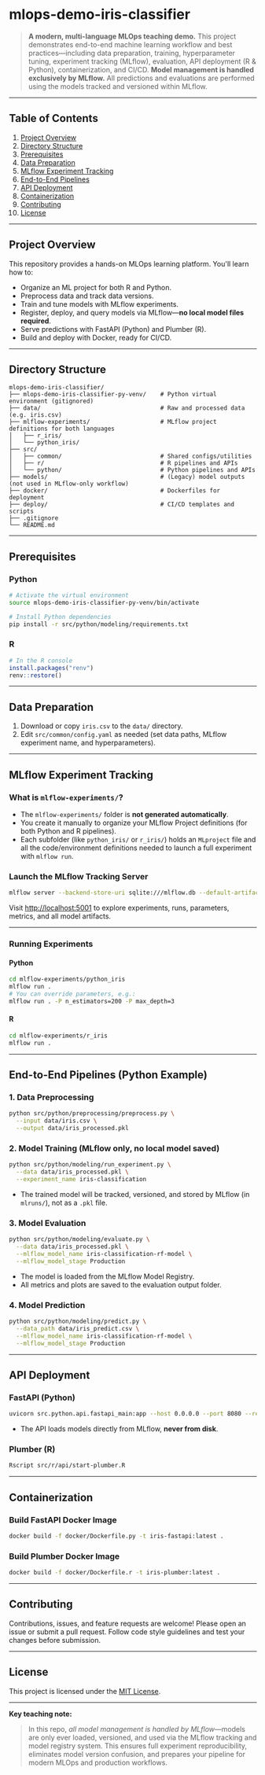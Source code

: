 # mlops-demo-iris-classifier

> **A modern, multi-language MLOps teaching demo.**
> This project demonstrates end-to-end machine learning workflow and best practices—including data preparation, training, hyperparameter tuning, experiment tracking (MLflow), evaluation, API deployment (R & Python), containerization, and CI/CD.
> **Model management is handled exclusively by MLflow.** All predictions and evaluations are performed using the models tracked and versioned within MLflow.

---

## Table of Contents

1. [Project Overview](#project-overview)
2. [Directory Structure](#directory-structure)
3. [Prerequisites](#prerequisites)
4. [Data Preparation](#data-preparation)
5. [MLflow Experiment Tracking](#mlflow-experiment-tracking)
6. [End-to-End Pipelines](#end-to-end-pipelines)
7. [API Deployment](#api-deployment)
8. [Containerization](#containerization)
9. [Contributing](#contributing)
10. [License](#license)

---

## Project Overview

This repository provides a hands-on MLOps learning platform.
You'll learn how to:

* Organize an ML project for both R and Python.
* Preprocess data and track data versions.
* Train and tune models with MLflow experiments.
* Register, deploy, and query models via MLflow—**no local model files required**.
* Serve predictions with FastAPI (Python) and Plumber (R).
* Build and deploy with Docker, ready for CI/CD.

---

## Directory Structure

```text
mlops-demo-iris-classifier/
├── mlops-demo-iris-classifier-py-venv/    # Python virtual environment (gitignored)
├── data/                                  # Raw and processed data (e.g. iris.csv)
├── mlflow-experiments/                    # MLflow project definitions for both languages
│   ├── r_iris/
│   └── python_iris/
├── src/
│   ├── common/                            # Shared configs/utilities
│   ├── r/                                 # R pipelines and APIs
│   └── python/                            # Python pipelines and APIs
├── models/                                # (Legacy) model outputs (not used in MLflow-only workflow)
├── docker/                                # Dockerfiles for deployment
├── deploy/                                # CI/CD templates and scripts
├── .gitignore
└── README.md
```

---

## Prerequisites

### Python

```bash
# Activate the virtual environment
source mlops-demo-iris-classifier-py-venv/bin/activate

# Install Python dependencies
pip install -r src/python/modeling/requirements.txt
```

### R

```r
# In the R console
install.packages("renv")
renv::restore()
```

---

## Data Preparation

1. Download or copy `iris.csv` to the `data/` directory.
2. Edit `src/common/config.yaml` as needed (set data paths, MLflow experiment name, and hyperparameters).

---

## MLflow Experiment Tracking

### What is `mlflow-experiments/`?

* The `mlflow-experiments/` folder is **not generated automatically**.
* You create it manually to organize your MLflow Project definitions (for both Python and R pipelines).
* Each subfolder (like `python_iris/` or `r_iris/`) holds an `MLproject` file and all the code/environment definitions needed to launch a full experiment with `mlflow run`.

### Launch the MLflow Tracking Server

```bash
mlflow server --backend-store-uri sqlite:///mlflow.db --default-artifact-root mlruns --host 0.0.0.0 --port 5001
```

Visit [http://localhost:5001](http://localhost:5001) to explore experiments, runs, parameters, metrics, and all model artifacts.

---

### Running Experiments

#### Python

```bash
cd mlflow-experiments/python_iris
mlflow run .
# You can override parameters, e.g.:
mlflow run . -P n_estimators=200 -P max_depth=3
```

#### R

```bash
cd mlflow-experiments/r_iris
mlflow run .
```

---

## End-to-End Pipelines (Python Example)

### 1. Data Preprocessing

```bash
python src/python/preprocessing/preprocess.py \
  --input data/iris.csv \
  --output data/iris_processed.pkl
```

### 2. Model Training (MLflow only, no local model saved)

```bash
python src/python/modeling/run_experiment.py \
  --data data/iris_processed.pkl \
  --experiment_name iris-classification
```

* The trained model will be tracked, versioned, and stored by MLflow (in `mlruns/`), not as a `.pkl` file.

### 3. Model Evaluation

```bash
python src/python/modeling/evaluate.py \
  --data data/iris_processed.pkl \
  --mlflow_model_name iris-classification-rf-model \
  --mlflow_model_stage Production
```

* The model is loaded from the MLflow Model Registry.
* All metrics and plots are saved to the evaluation output folder.

### 4. Model Prediction

```bash
python src/python/modeling/predict.py \
  --data_path data/iris_predict.csv \
  --mlflow_model_name iris-classification-rf-model \
  --mlflow_model_stage Production
```

---

## API Deployment

### FastAPI (Python)

```bash
uvicorn src.python.api.fastapi_main:app --host 0.0.0.0 --port 8080 --reload
```

* The API loads models directly from MLflow, **never from disk**.

### Plumber (R)

```bash
Rscript src/r/api/start-plumber.R
```

---

## Containerization

### Build FastAPI Docker Image

```bash
docker build -f docker/Dockerfile.py -t iris-fastapi:latest .
```

### Build Plumber Docker Image

```bash
docker build -f docker/Dockerfile.r -t iris-plumber:latest .
```

---

## Contributing

Contributions, issues, and feature requests are welcome!
Please open an issue or submit a pull request.
Follow code style guidelines and test your changes before submission.

---

## License

This project is licensed under the [MIT License](LICENSE).

---

**Key teaching note:**

> In this repo, *all model management is handled by MLflow*—models are only ever loaded, versioned, and used via the MLflow tracking and model registry system. This ensures full experiment reproducibility, eliminates model version confusion, and prepares your pipeline for modern MLOps and production workflows.
